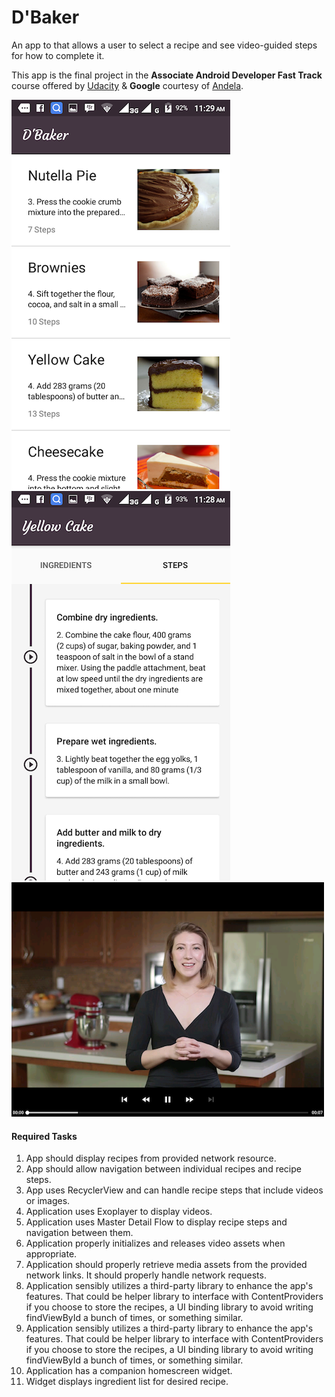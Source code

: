 # D'Baker
An app to that allows a user to select a recipe and see video-guided steps for how to complete it.

This app is the final project in the **Associate Android Developer Fast Track** course offered by [Udacity](https://udacity.com) & **Google** courtesy of [Andela](https://andela.com).

![recipe list](screenshots/mobile-1.png "Welcome screen aka MainActivity") ![recipe detail](screenshots/mobile-2.png "Detail view for selected recipe")
![playing media with exoplayer](screenshots/tablet-2.png "Recipe video guide")

#### Required Tasks
1. App should display recipes from provided network resource.
2. App should allow navigation between individual recipes and recipe steps.
3. App uses RecyclerView and can handle recipe steps that include videos or images.
4. Application uses Exoplayer to display videos.
5. Application uses Master Detail Flow to display recipe steps and navigation between them.
6. Application properly initializes and releases video assets when appropriate.
7. Application should properly retrieve media assets from the provided network links. It should properly handle network requests.
8. Application sensibly utilizes a third-party library to enhance the app's features. That could be helper library to interface with ContentProviders if you choose to store the recipes, a UI binding library to avoid writing findViewById a bunch of times, or something similar.
9. Application sensibly utilizes a third-party library to enhance the app's features. That could be helper library to interface with ContentProviders if you choose to store the recipes, a UI binding library to avoid writing findViewById a bunch of times, or something similar.
10. Application has a companion homescreen widget.
11. Widget displays ingredient list for desired recipe.